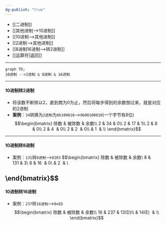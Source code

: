 ```yaml
---
dg-publish: "true"
---
```

- [[二进制]]
- [[其他进制-->10进制]] 
- [[10进制-->其他进制]]  
- [[2进制-->其他进制]] 
- [[8进制16进制-->转2进制]] 
- [[运算符|返回]]  
---
```mermaid
graph TD;
10进制 -->2进制 & 8进制 & 16进制 
```
---
#### 10进制转2进制
- 将该数不断除以2，直到商为0为止，然后将每步得到的余数倒过来，就是对应的2进制
- **案例**：`34`转换为`2进制`为`0b100010`-->`0b00100010`(一个字节有8位)
$$\begin{bmatrix}
除数 & 被除数 & 余数\\
2 & 34 & 0\\
2 & 17 & 1\\
2 & 8  & 0\\
2 & 4  & 0\\
2 & 2  & 0\\
  & 1  & \\
\end{bmatrix}$$
- -- 
#### 10进制转8进制
- 案例：`131`转`8进制`-->`0203` 
$$\begin{bmatrix}
除数 & 被除数 & 余数\\
8 & 131 & 3\\
8 & 16  & 0\\
  & 2  & \\

\end{bmatrix}$$
---
#### 10进制转16进制
- 案例：`237`转`16进制`-->`0xED` 
$$\begin{bmatrix}
除数 & 被除数 & 余数\\
16 & 237 & 13(D)\\
 & 14(E)  & \\
\end{bmatrix}$$
